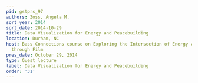 ```yaml
---
pid: gstprs_97
authors: Zoss, Angela M.
sort_year: 2014
sort_date: 2014-10-29
title: Data Visualization for Energy and Peacebuilding
location: Durham, NC
host: Bass Connections course on Exploring the Intersection of Energy and Peace-building
  through Film
pres_date: October 29, 2014
type: Guest lecture
label: Data Visualization for Energy and Peacebuilding
order: '31'
---
```

